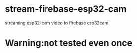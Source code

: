 # stream-firebase-esp32-cam
streaming esp32-cam video to firebase esp32cam
# Warning:not tested even once
